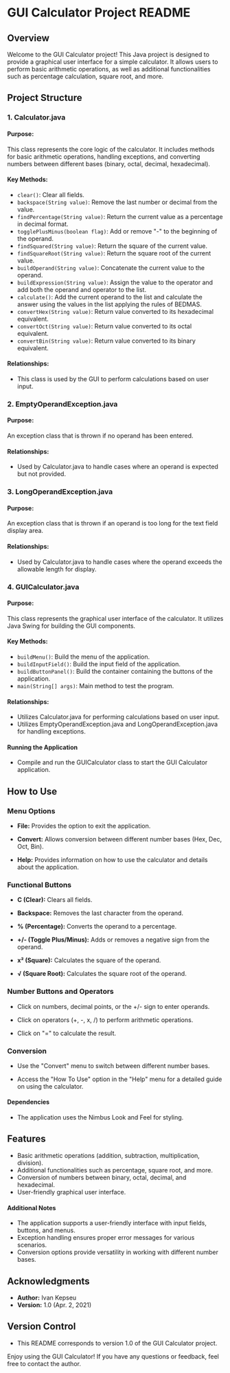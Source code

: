 # GUI Calculator Project README

## Overview

Welcome to the GUI Calculator project! This Java project is designed to provide a graphical user interface for a simple calculator. It allows users to perform basic arithmetic operations, as well as additional functionalities such as percentage calculation, square root, and more.

## Project Structure

### 1. Calculator.java

#### Purpose:

This class represents the core logic of the calculator. It includes methods for basic arithmetic operations, handling exceptions, and converting numbers between different bases (binary, octal, decimal, hexadecimal).

#### Key Methods:

- `clear()`: Clear all fields.
- `backspace(String value)`: Remove the last number or decimal from the value.
- `findPercentage(String value)`: Return the current value as a percentage in decimal format.
- `togglePlusMinus(boolean flag)`: Add or remove "-" to the beginning of the operand.
- `findSquared(String value)`: Return the square of the current value.
- `findSquareRoot(String value)`: Return the square root of the current value.
- `buildOperand(String value)`: Concatenate the current value to the operand.
- `buildExpression(String value)`: Assign the value to the operator and add both the operand and operator to the list.
- `calculate()`: Add the current operand to the list and calculate the answer using the values in the list applying the rules of BEDMAS.
- `convertHex(String value)`: Return value converted to its hexadecimal equivalent.
- `convertOct(String value)`: Return value converted to its octal equivalent.
- `convertBin(String value)`: Return value converted to its binary equivalent.

#### Relationships:

- This class is used by the GUI to perform calculations based on user input.

### 2. EmptyOperandException.java

#### Purpose:

An exception class that is thrown if no operand has been entered.

#### Relationships:

- Used by Calculator.java to handle cases where an operand is expected but not provided.

### 3. LongOperandException.java

#### Purpose:

An exception class that is thrown if an operand is too long for the text field display area.

#### Relationships:

- Used by Calculator.java to handle cases where the operand exceeds the allowable length for display.

### 4. GUICalculator.java

#### Purpose:

This class represents the graphical user interface of the calculator. It utilizes Java Swing for building the GUI components.

#### Key Methods:

- `buildMenu()`: Build the menu of the application.
- `buildInputField()`: Build the input field of the application.
- `buildButtonPanel()`: Build the container containing the buttons of the application.
- `main(String[] args)`: Main method to test the program.

#### Relationships:

- Utilizes Calculator.java for performing calculations based on user input.
- Utilizes EmptyOperandException.java and LongOperandException.java for handling exceptions.

#### Running the Application
- Compile and run the GUICalculator class to start the GUI Calculator application.

## How to Use

### Menu Options

- **File:** Provides the option to exit the application.
  
- **Convert:** Allows conversion between different number bases (Hex, Dec, Oct, Bin).

- **Help:** Provides information on how to use the calculator and details about the application.

### Functional Buttons

- **C (Clear):** Clears all fields.

- **Backspace:** Removes the last character from the operand.

- **% (Percentage):** Converts the operand to a percentage.

- **+/- (Toggle Plus/Minus):** Adds or removes a negative sign from the operand.

- **x² (Square):** Calculates the square of the operand.

- **√ (Square Root):** Calculates the square root of the operand.

### Number Buttons and Operators

- Click on numbers, decimal points, or the +/- sign to enter operands.

- Click on operators (+, -, x, /) to perform arithmetic operations.

- Click on "=" to calculate the result.

### Conversion

- Use the "Convert" menu to switch between different number bases.

- Access the "How To Use" option in the "Help" menu for a detailed guide on using the calculator.

#### Dependencies
- The application uses the Nimbus Look and Feel for styling.

## Features

- Basic arithmetic operations (addition, subtraction, multiplication, division).
- Additional functionalities such as percentage, square root, and more.
- Conversion of numbers between binary, octal, decimal, and hexadecimal.
- User-friendly graphical user interface.

#### Additional Notes
- The application supports a user-friendly interface with input fields, buttons, and menus.
- Exception handling ensures proper error messages for various scenarios.
- Conversion options provide versatility in working with different number bases.

## Acknowledgments

- **Author:** Ivan Kepseu
- **Version:** 1.0 (Apr. 2, 2021)

## Version Control

- This README corresponds to version 1.0 of the GUI Calculator project.

Enjoy using the GUI Calculator! If you have any questions or feedback, feel free to contact the author.
